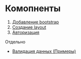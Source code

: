 # Комопненты

1. [Добавление bootstrap](./bootstrap/README.md)
2. [Создание layout](./layout/README.md)
3. [Авторизация](./auth/README.md)

Отдельно

- [Валидация данных (Примеры)](./validation/README.md)
